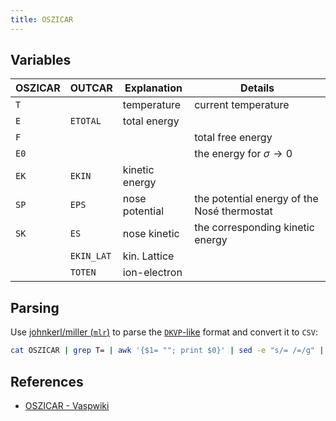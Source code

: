 ```yaml
---
title: OSZICAR
---
```


## Variables

| OSZICAR | OUTCAR     | Explanation    | Details                                     |
| ------- | ---------- | -------------- | ------------------------------------------- |
| `T`     |            | temperature    | current temperature                         |
| `E`     | `ETOTAL`   | total energy   |                                             |
| `F`     |            |                | total free energy                           |
| `E0`    |            |                | the energy for $\sigma \to 0$               |
| `EK`    | `EKIN`     | kinetic energy |                                             |
| `SP`    | `EPS`      | nose potential | the potential energy of the Nosé thermostat |
| `SK`    | `ES`       | nose kinetic   | the corresponding kinetic energy            |
|         | `EKIN_LAT` | kin. Lattice   |                                             |
|         | `TOTEN`    | ion-electron   |                                             |

## Parsing

Use [johnkerl/miller (`mlr`)](https://github.com/johnkerl/miller) to parse the [`DKVP`-like](https://miller.readthedocs.io/en/latest/file-formats/#dkvp-key-value-pairs) format and convert it to `CSV`:

```bash
cat OSZICAR | grep T= | awk '{$1= ""; print $0}' | sed -e "s/= /=/g" | sed -e "s/ /,/g" | mlr --ocsv cat > out.csv 
```



## References

- [OSZICAR - Vaspwiki](https://www.vasp.at/wiki/index.php/OSZICAR)